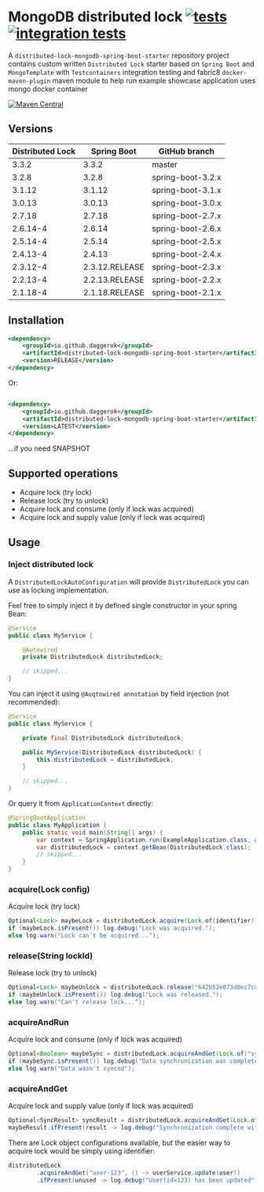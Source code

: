 # MongoDB distributed lock [![tests](https://github.com/daggerok/distributed-lock-mongodb-spring-boot-starter/actions/workflows/tests.yml/badge.svg)](https://github.com/daggerok/distributed-lock-mongodb-spring-boot-starter/actions/workflows/tests.yml) [![integration tests](https://github.com/daggerok/distributed-lock-mongodb-spring-boot-starter/actions/workflows/integration-tests.yml/badge.svg)](https://github.com/daggerok/distributed-lock-mongodb-spring-boot-starter/actions/workflows/integration-tests.yml)
A `distributed-lock-mongodb-spring-boot-starter` repository project contains custom written `Distributed Lock` starter
based on `Spring Boot` and `MongoTemplate` with `Testcontainers` integration testing and fabric8 `docker-maven-plugin`
maven module to help run example showcase application uses mongo docker container

[![Maven Central](https://img.shields.io/maven-central/v/io.github.daggerok/distributed-lock-mongodb-spring-boot-starter.svg?label=Maven%20Central)](https://search.maven.org/search?q=g:%22io.github.daggerok%22%20AND%20a:%22distributed-lock-mongodb-spring-boot-starter%22)

## Versions

| Distributed Lock | Spring Boot    | GitHub branch     |
|------------------|----------------|-------------------|
| 3.3.2            | 3.3.2          | master            |
| 3.2.8            | 3.2.8          | spring-boot-3.2.x |
| 3.1.12           | 3.1.12         | spring-boot-3.1.x |
| 3.0.13           | 3.0.13         | spring-boot-3.0.x |
| 2.7.18           | 2.7.18         | spring-boot-2.7.x |
| 2.6.14-4         | 2.6.14         | spring-boot-2.6.x |
| 2.5.14-4         | 2.5.14         | spring-boot-2.5.x |
| 2.4.13-4         | 2.4.13         | spring-boot-2.4.x |
| 2.3.12-4         | 2.3.12.RELEASE | spring-boot-2.3.x |
| 2.2.13-4         | 2.2.13.RELEASE | spring-boot-2.2.x |
| 2.1.18-4         | 2.1.18.RELEASE | spring-boot-2.1.x |

## Installation

```xml
<dependency>
    <groupId>io.github.daggerok</groupId>
    <artifactId>distributed-lock-mongodb-spring-boot-starter</artifactId>
    <version>RELEASE</version>
</dependency>
```

Or:

```xml

<dependency>
    <groupId>io.github.daggerok</groupId>
    <artifactId>distributed-lock-mongodb-spring-boot-starter</artifactId>
    <version>LATEST</version>
</dependency>
```

...if you need SNAPSHOT

## Supported operations

* Acquire lock (try lock)
* Release lock (try to unlock)
* Acquire lock and consume (only if lock was acquired)
* Acquire lock and supply value (only if lock was acquired)

## Usage

### Inject distributed lock

A `DistributedLockAutoConfiguration` will provide `DistributedLock` you can use as locking implementation.

Feel free to simply inject it by defined single constructor in your spring Bean:

```java
@Service
public class MyService {

    @Autowired
    private DistributedLock distributedLock;

    // skipped...
}
```

You can inject it using `@Auqtowired annotation` by field injection (not recommended):

```java
@Service
public class MyService {

    private final DistributedLock distributedLock;

    public MyService(DistributedLock distributedLock) {
        this.distributedLock = distributedLock;
    }

    // skipped...
}
```

Or query it from `ApplicationContext` directly:

```java
@SpringBootApplication
public class MyApplication {
    public static void main(String[] args) {
        var context = SpringApplication.run(ExampleApplication.class, args);
        var distributedLock = context.getBean(DistributedLock.class);
        // skipped...
    }
}
```

### acquire(Lock config)

Acquire lock (try lock)

```java
Optional<Lock> maybeLock = distributedLock.acquire(Lock.of(identifier));
if (maybeLock.isPresent()) log.debug("Lock was acquired.");
else log.warn("Lock can't be acquired...");
```

### release(String lockId)

Release lock (try to unlock)

```java
Optional<Lock> maybeUnlock = distributedLock.release("642b52e873d0ec7cd4463f05")
if (maybeUnlock.isPresent()) log.debug("Lock was released.");
else log.warn("Can't release lock...");
```

### acquireAndRun

Acquire lock and consume (only if lock was acquired)

```java
Optional<Boolean> maybeSync = distributedLock.acquireAndGet(Lock.of("sync"), () -> leaderElection.sync());
if (maybeSync.isPresent()) log.debug("Data synchronization was completed")
else log.warn("Data wasn't synced");
```

### acquireAndGet

Acquire lock and supply value (only if lock was acquired)

```java
Optional<SyncResult> syncResult = distributedLock.acquireAndGet(Lock.of("ETL"), () -> syncService.etl());
maybeResult.ifPresent(result -> log.debug("Synchronization complete with: {}", result));
```

There are Lock object configurations available, but the easier way to acquire lock would be simply using identifier:

```java
distributedLock
        .acquireAndGet("user-123", () -> userService.update(user))
        .ifPresent(unused -> log.debug("User(id=123) has been updated"));
```
